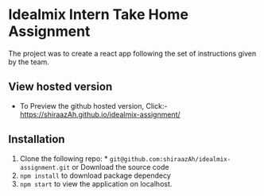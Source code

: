 # Idealmix Intern Take Home Assignment
  The project was to create a react app following the set of instructions given by the team. 
## View hosted version
  - To Preview the github hosted version, Click:- https://shiraazAh.github.io/idealmix-assignment/ 
## Installation
  1. Clone the following repo:
    * `git@github.com:shiraazAh/idealmix-assignment.git` or Download the source code
  2. `npm install` to download package dependecy
  3. `npm start` to view the application on localhost. 
   
